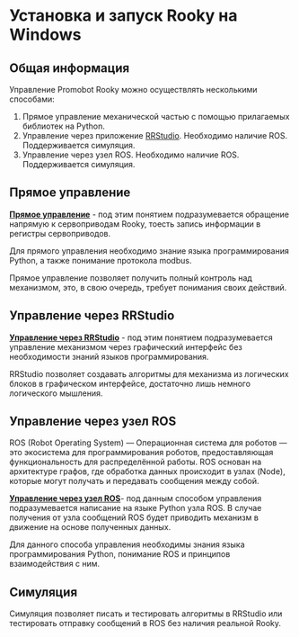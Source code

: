 # Установка и запуск Rooky на Windows
## Общая информация
Управление Promobot Rooky можно осуществлять несколькими способами:

1. Прямое управление механической частью с помощью прилагаемых библиотек на Python.
2. Управление через приложение [RRStudio](/RRStudio). Необходимо наличие ROS. Поддерживается симуляция.
3. Управление через узел ROS. Необходимо наличие ROS. Поддерживается симуляция.

## Прямое управление
**[Прямое управление](/Rooky/direct_control_windows)** - под этим понятием подразумевается обращение напрямую к сервоприводам Rooky, тоесть запись информации в регистры сервоприводов.

Для прямого управления необходимо знание языка программирования Python, а также понимание протокола modbus.

Прямое управление позволяет получить полный контроль над механизмом, это, в свою очередь, требует понимания своих действий.

## Управление через RRStudio
**[Управление через RRStudio](/Rooky/rrs_control_windows)** - под этим понятием подразумевается управление механизмом через графический интерфейс без необходимости знаний языков программирования. 

RRStudio позволяет создавать алгоритмы для механизма из логических блоков в графическом интерфейсе, достаточно лишь немного логического мышления.

## Управление через узел ROS
ROS (Robot Operating System) — Операционная система для роботов — это экосистема для программирования роботов, предоставляющая функциональность для распределённой работы. ROS основан на архитектуре графов, где обработка данных происходит в узлах (Node), которые могут получать и передавать сообщения между собой.

**[Управление через узел ROS](/Rooky/node_control_windows)**- под данным способом управления подразумевается написание на языке Python узла ROS. В случае получения от узла сообщений ROS будет приводить механизм в движение на основе полученных данных.

Для данного способа управления необходимы знания языка программирования Python, понимание ROS и принципов взаимодействия с ним.

## Симуляция
Симуляция позволяет писать и тестировать алгоритмы в RRStudio или тестировать отправку сообщений в ROS без наличия реальной Rooky.